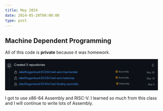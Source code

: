 ```yaml
---
title: May 2024
date: 2024-05-20T00:00:00
type: post
---
```


## Machine Dependent Programming

All of this code is **private** because it was homework.

![Assembly Homework](../../static/images/may-code.png)

I got to use x86-64 Assembly and RISC-V. I learned so much from this class and I will continue to write lots of Assembly.
